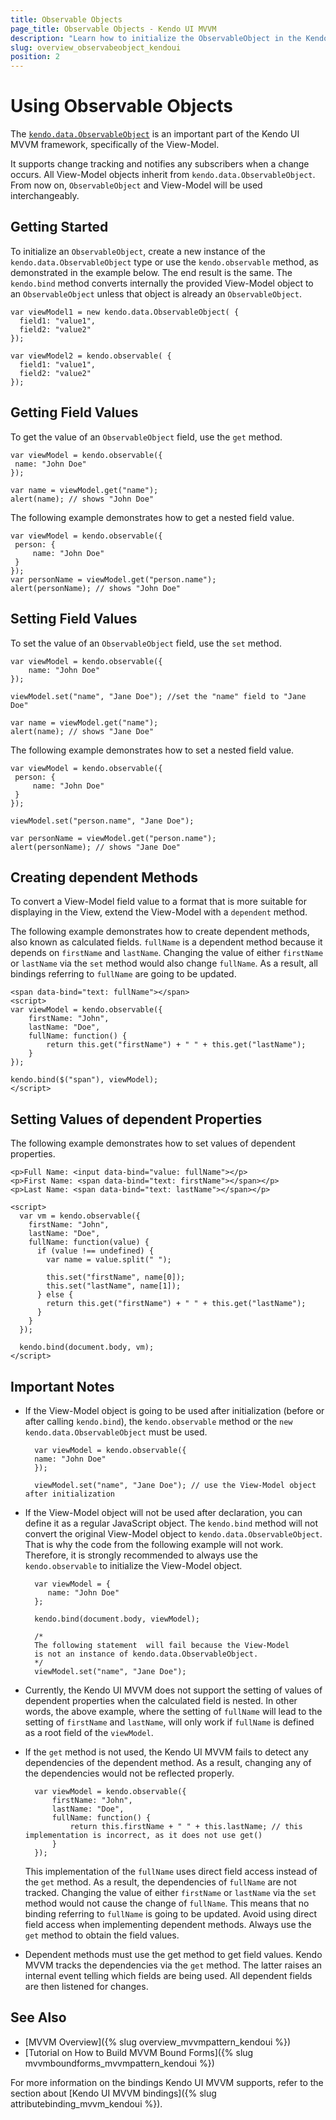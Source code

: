 ```yaml
---
title: Observable Objects
page_title: Observable Objects - Kendo UI MVVM
description: "Learn how to initialize the ObservableObject in the Kendo UI MVVM framework, get a field value, set a field value to change tracking, and notify any subscribers when a change occurs."
slug: overview_observabeobject_kendoui
position: 2
---
```


# Using Observable Objects

The [`kendo.data.ObservableObject`](/api/javascript/data/observableobject) is an important part of the Kendo UI MVVM framework, specifically of the View-Model.

It supports change tracking and notifies any subscribers when a change occurs. All View-Model objects inherit from `kendo.data.ObservableObject`. From now on, `ObservableObject` and View-Model will be used interchangeably.

## Getting Started

To initialize an `ObservableObject`, create a new instance of the `kendo.data.ObservableObject` type or use the `kendo.observable` method, as demonstrated in the example below. The end result is the same. The `kendo.bind` method converts internally the provided View-Model object to an `ObservableObject` unless that object is already an `ObservableObject`.

    var viewModel1 = new kendo.data.ObservableObject( {
      field1: "value1",
      field2: "value2"
    });

    var viewModel2 = kendo.observable( {
      field1: "value1",
      field2: "value2"
    });

## Getting Field Values

To get the value of an `ObservableObject` field, use the `get` method.

    var viewModel = kendo.observable({
     name: "John Doe"
    });

    var name = viewModel.get("name");
    alert(name); // shows "John Doe"

The following example demonstrates how to get a nested field value.

    var viewModel = kendo.observable({
     person: {
         name: "John Doe"
     }
    });
    var personName = viewModel.get("person.name");
    alert(personName); // shows "John Doe"

## Setting Field Values

To set the value of an `ObservableObject` field, use the `set` method.

    var viewModel = kendo.observable({
        name: "John Doe"
    });

    viewModel.set("name", "Jane Doe"); //set the "name" field to "Jane Doe"

    var name = viewModel.get("name");
    alert(name); // shows "Jane Doe"

The following example demonstrates how to set a nested field value.

    var viewModel = kendo.observable({
     person: {
         name: "John Doe"
     }
    });

    viewModel.set("person.name", "Jane Doe");

    var personName = viewModel.get("person.name");
    alert(personName); // shows "Jane Doe"

## Creating dependent Methods

To convert a View-Model field value to a format that is more suitable for displaying in the View, extend the View-Model with a `dependent` method.

The following example demonstrates how to create dependent methods, also known as calculated fields. `fullName` is a dependent method because it depends on `firstName` and `lastName`. Changing the value of either `firstName` or `lastName` via the `set` method would also change `fullName`. As a result, all bindings referring to `fullName` are going to be updated.

    <span data-bind="text: fullName"></span>
    <script>
    var viewModel = kendo.observable({
        firstName: "John",
        lastName: "Doe",
        fullName: function() {
            return this.get("firstName") + " " + this.get("lastName");
        }
    });

    kendo.bind($("span"), viewModel);
    </script>

## Setting Values of dependent Properties

The following example demonstrates how to set values of dependent properties.

    <p>Full Name: <input data-bind="value: fullName"></p>
    <p>First Name: <span data-bind="text: firstName"></span></p>
    <p>Last Name: <span data-bind="text: lastName"></span></p>

    <script>
      var vm = kendo.observable({
        firstName: "John",
        lastName: "Doe",
        fullName: function(value) {
          if (value !== undefined) {
            var name = value.split(" ");

            this.set("firstName", name[0]);
            this.set("lastName", name[1]);
          } else {
            return this.get("firstName") + " " + this.get("lastName");
          }
        }
      });

      kendo.bind(document.body, vm);
    </script>

## Important Notes

* If the View-Model object is going to be used after initialization (before or after calling `kendo.bind`), the `kendo.observable` method or the `new kendo.data.ObservableObject` must be used.

        var viewModel = kendo.observable({
        name: "John Doe"
        });

        viewModel.set("name", "Jane Doe"); // use the View-Model object after initialization


* If the View-Model object will not be used after declaration, you can define it as a regular JavaScript object. The `kendo.bind` method will not convert the original View-Model object to `kendo.data.ObservableObject`. That is why the code from the following example will not work. Therefore, it is strongly recommended to always use the `kendo.observable` to initialize the View-Model object.

        var viewModel = {
           name: "John Doe"
        };

        kendo.bind(document.body, viewModel);

        /*
        The following statement  will fail because the View-Model
        is not an instance of kendo.data.ObservableObject.
        */
        viewModel.set("name", "Jane Doe");

* Currently, the Kendo UI MVVM does not support the setting of values of dependent properties when the calculated field is nested. In other words, the above example, where the setting of `fullName` will lead to the setting of `firstName` and `lastName`, will only work if `fullName` is defined as a root field of the `viewModel`.
* If the `get` method is not used, the Kendo UI MVVM fails to detect any dependencies of the dependent method. As a result, changing any of the dependencies would not be reflected properly.

        var viewModel = kendo.observable({
            firstName: "John",
            lastName: "Doe",
            fullName: function() {
                return this.firstName + " " + this.lastName; // this implementation is incorrect, as it does not use get()
            }
        });

    This implementation of the `fullName` uses direct field access instead of the `get` method. As a result, the dependencies of `fullName` are not tracked. Changing the value of either `firstName` or `lastName` via the `set` method would not cause the change of `fullName`. This means that no binding referring to `fullName` is going to be updated. Avoid using direct field access when implementing dependent methods. Always use the `get` method to obtain the field values.

* Dependent methods must use the get method to get field values. Kendo MVVM tracks the dependencies via the `get` method. The latter raises an internal event telling which fields are being used. All dependent fields are then listened for changes.

## See Also

* [MVVM Overview]({% slug overview_mvvmpattern_kendoui %})
* [Tutorial on How to Build MVVM Bound Forms]({% slug mvvmboundforms_mvvmpattern_kendoui %})

For more information on the bindings Kendo UI MVVM supports, refer to the section about [Kendo UI MVVM bindings]({% slug attributebinding_mvvm_kendoui %}).
